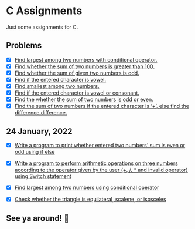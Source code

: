 # C Assignments

Just some assignments for C.

## Problems

- [x] [Find largest among two numbers with conditional operator.](a.c)
- [x] [Find whether the sum of two numbers is greater than 100.](b.c)
- [x] [Find whether the sum of given two numbers is odd.](c.c)
- [x] [Find if the entered character is vowel.](d.c)
- [x] [Find smallest among two numbers.](e.c)
- [x] [Find if the entered character is vowel or consonant.](f.c)
- [x] [Find the whether the sum of two numbers is odd or even.](g.c)
- [x] [Find the sum of two numbers if the entered character is ‘+’, else find the difference difference.](h.c)

## 24 January, 2022
- [x] [Write a program to print whether entered two numbers' sum is even or odd using if else](i.c)
- [x] [Write a program to perform arithmetic operations on three numbers according to the operator given by the user (+, /, * and invalid operator) using Switch statement](j.c)
- [x] [Find largest among two numbers using conditional operator](k.c)
- [x] [Check whether the triangle is equilateral, scalene, or isosceles](l.c)


## See ya around! 🚀